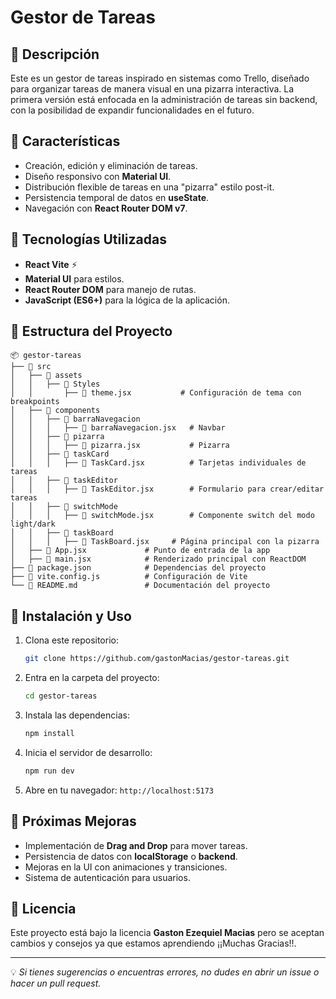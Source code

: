# Gestor de Tareas

## 📌 Descripción
Este es un gestor de tareas inspirado en sistemas como Trello, diseñado para organizar tareas de manera visual en una pizarra interactiva. La primera versión está enfocada en la administración de tareas sin backend, con la posibilidad de expandir funcionalidades en el futuro.

## 🚀 Características
- Creación, edición y eliminación de tareas.
- Diseño responsivo con **Material UI**.
- Distribución flexible de tareas en una "pizarra" estilo post-it.
- Persistencia temporal de datos en **useState**.
- Navegación con **React Router DOM v7**.

## 🎨 Tecnologías Utilizadas
- **React Vite** ⚡
- **Material UI** para estilos.
- **React Router DOM** para manejo de rutas.
- **JavaScript (ES6+)** para la lógica de la aplicación.

## 📂 Estructura del Proyecto
```
📦 gestor-tareas
├── 📂 src
│   ├── 📂 assets
│   │   ├── 📂 Styles
│   │       ├── 📜 theme.jsx           # Configuración de tema con breakpoints
│   ├── 📂 components
│   │   ├── 📂 barraNavegacion
│   │   │   ├── 📜 barraNavegacion.jsx   # Navbar
│   │   ├── 📂 pizarra
│   │   │   ├── 📜 pizarra.jsx           # Pizarra
│   │   ├── 📂 taskCard
│   │   │   ├── 📜 TaskCard.jsx          # Tarjetas individuales de tareas
│   │   ├── 📂 taskEditor
│   │   │   ├── 📜 TaskEditor.jsx        # Formulario para crear/editar tareas
│   │   ├── 📂 switchMode
│   │   │   ├── 📜 switchMode.jsx        # Componente switch del modo light/dark
│   │   ├── 📂 taskBoard
│   │   │   ├── 📜 TaskBoard.jsx     # Página principal con la pizarra
│   ├── 📜 App.jsx             # Punto de entrada de la app
│   ├── 📜 main.jsx            # Renderizado principal con ReactDOM
├── 📜 package.json            # Dependencias del proyecto
├── 📜 vite.config.js          # Configuración de Vite
└── 📜 README.md               # Documentación del proyecto
```

## 📖 Instalación y Uso
1. Clona este repositorio:
   ```bash
   git clone https://github.com/gastonMacias/gestor-tareas.git
   ```
2. Entra en la carpeta del proyecto:
   ```bash
   cd gestor-tareas
   ```
3. Instala las dependencias:
   ```bash
   npm install
   ```
4. Inicia el servidor de desarrollo:
   ```bash
   npm run dev
   ```
5. Abre en tu navegador: `http://localhost:5173`

## 📌 Próximas Mejoras
- Implementación de **Drag and Drop** para mover tareas.
- Persistencia de datos con **localStorage** o **backend**.
- Mejoras en la UI con animaciones y transiciones.
- Sistema de autenticación para usuarios.

## 📜 Licencia
Este proyecto está bajo la licencia **Gaston Ezequiel Macias** pero se aceptan cambios y consejos ya que estamos aprendiendo ¡¡Muchas Gracias!!.

---
💡 _Si tienes sugerencias o encuentras errores, no dudes en abrir un issue o hacer un pull request._

